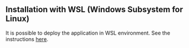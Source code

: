 Installation with WSL (Windows Subsystem for Linux)
-------------------------

It is possible to deploy the application in WSL environment.
See the instructions [here](../wsl/README.md).
